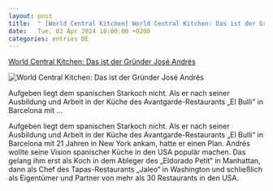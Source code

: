 ```yaml
---
layout: post
title:  " [World Central Kitchen] World Central Kitchen: Das ist der Gründer José Andrés"
date:   Tue, 02 Apr 2024 18:00:00 +0200
categories: entries DE
---
```

[World Central Kitchen: Das ist der Gründer José Andrés](https://ga.de/news/politik/ausland/world-central-kitchen-das-ist-der-gruender-jose-andres_aid-110036809)

![World Central Kitchen: Das ist der Gründer José Andrés](https://ga.de/imgs/93/1/9/7/8/5/6/0/6/9/tok_542834b4a6128f671933e9161b99f160/w1200_h630_x1500_y1048_DPA_bfunk_dpa_5FB1040041978FA7-380794fdedfb8654.jpg)

Aufgeben liegt dem spanischen Starkoch nicht. Als er nach seiner Ausbildung und Arbeit in der Küche des Avantgarde-Restaurants „El Bulli“ in Barcelona mit ...

Aufgeben liegt dem spanischen Starkoch nicht. Als er nach seiner Ausbildung und Arbeit in der Küche des Avantgarde-Restaurants „El Bulli“ in Barcelona mit 21 Jahren in New York ankam, hatte er einen Plan. Andrés wollte seine Vision spanischer Küche in den USA populär machen. Das gelang ihm erst als Koch in dem Ableger des „Eldorado Petit“ in Manhattan, dann als Chef des Tapas-Restaurants „Jaleo“ in Washington und schließlich als Eigentümer und Partner von mehr als 30 Restaurants in den USA.


